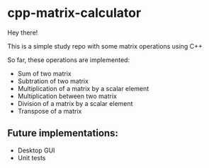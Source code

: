 # cpp-matrix-calculator

Hey there!

This is a simple study repo with some matrix operations using C++

So far, these operations are implemented: 

- Sum of two matrix
- Subtration of two matrix
- Multiplication of a matrix by a scalar element
- Multiplication between two matrix
- Division of a matrix by a scalar element
- Transpose of a matrix

## Future implementations:
- Desktop GUI
- Unit tests
